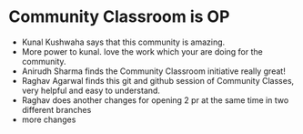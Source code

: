 # Community Classroom is OP

- Kunal Kushwaha says that this community is amazing.
- More power to kunal. love the work which your are doing for the community.
- Anirudh Sharma finds the Community Classroom initiative really great!
- Raghav Agarwal finds this git and github session of Community Classes, very helpful and easy to understand.
- Raghav does another changes for opening 2 pr at the same time in two different branches
- more changes

